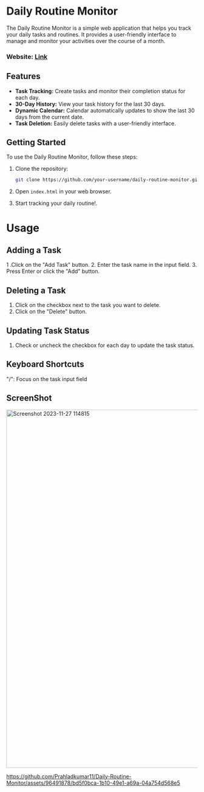 # Daily Routine Monitor

The Daily Routine Monitor is a simple web application that helps you track your daily tasks and routines. It provides a user-friendly interface to manage and monitor your activities over the course of a month.

### Website:  <a href="https://daily-routine-monitor.web.app/">Link</a>
## Features

- **Task Tracking:** Create tasks and monitor their completion status for each day.
- **30-Day History:** View your task history for the last 30 days.
- **Dynamic Calendar:** Calendar automatically updates to show the last 30 days from the current date.
- **Task Deletion:** Easily delete tasks with a user-friendly interface.

## Getting Started

To use the Daily Routine Monitor, follow these steps:

1. Clone the repository:

   ```bash
   git clone https://github.com/your-username/daily-routine-monitor.git

2. Open `index.html` in your web browser.

3. Start tracking your daily routine!.

# Usage
## Adding a Task
1 .Click on the "Add Task" button.
2. Enter the task name in the input field.
3. Press Enter or click the "Add" button.

## Deleting a Task
1. Click on the checkbox next to the task you want to delete.
2. Click on the "Delete" button.

## Updating Task Status
1. Check or uncheck the checkbox for each day to update the task status.
   
## Keyboard Shortcuts
"/": Focus on the task input field

## ScreenShot 

<img width="943" alt="Screenshot 2023-11-27 114815" src="https://github.com/Prahladkumar11/Daily-Routine-Monitor/assets/96491878/f31e7af9-d73a-4554-8718-5ea455a89b09">


https://github.com/Prahladkumar11/Daily-Routine-Monitor/assets/96491878/bd5f0bca-1b10-49e1-a69a-04a754d568e5




